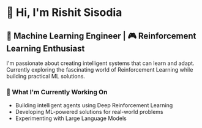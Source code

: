 # 👋 Hi, I'm Rishit Sisodia

## 🤖 Machine Learning Engineer | 🎮 Reinforcement Learning Enthusiast

I'm passionate about creating intelligent systems that can learn and adapt. Currently exploring the fascinating world of Reinforcement Learning while building practical ML solutions.

### 🔭 What I'm Currently Working On
- Building intelligent agents using Deep Reinforcement Learning
- Developing ML-powered solutions for real-world problems
- Experimenting with Large Language Models

<!---
Rishit605/Rishit605 is a ✨ special ✨ repository because its `README.md` (this file) appears on your GitHub profile.
You can click the Preview link to take a look at your changes.
--->
